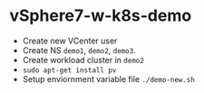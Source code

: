 # vSphere7-w-k8s-demo

* Create new VCenter user
* Create NS `demo1`, `demo2`, `demo3`. 
* Create workload cluster in `demo2`
* `sudo apt-get install pv`
* Setup enviornment variable file
`./demo-new.sh`
